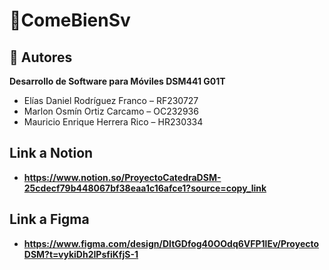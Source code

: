 # 📌ComeBienSv

## 👤 Autores
 **Desarrollo de Software para Móviles DSM441 G01T**
- Elías Daniel Rodríguez Franco – RF230727
- Marlon Osmín Ortiz Carcamo – OC232936  
- Mauricio Enrique Herrera Rico – HR230334

## Link a Notion

- **https://www.notion.so/ProyectoCatedraDSM-25cdecf79b448067bf38eaa1c16afce1?source=copy_link**

## Link a Figma

- **https://www.figma.com/design/DItGDfog40OOdq6VFP1lEv/ProyectoDSM?t=vykiDh2IPsfiKfjS-1**
